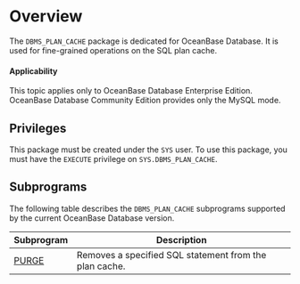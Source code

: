 Overview
=======================================
The `DBMS_PLAN_CACHE` package is dedicated for OceanBase Database. It is used for fine-grained operations on the SQL plan cache.

  <main id="notice" >
    <h4>Applicability</h4>
    <p>This topic applies only to OceanBase Database Enterprise Edition. OceanBase Database Community Edition provides only the MySQL mode. </p>
  </main>

Privileges
-----------------------------------------

This package must be created under the `SYS` user. To use this package, you must have the `EXECUTE` privilege on `SYS.DBMS_PLAN_CACHE`.

Subprograms
------------------------------------------

The following table describes the `DBMS_PLAN_CACHE` subprograms supported by the current OceanBase Database version.


| **Subprogram** | **Description** |
|------------------------------------------------------|-------------------------|
| [PURGE](../12500.dbms-plan-cache-oracle/200.purge-oracle.md) | Removes a specified SQL statement from the plan cache.  |


